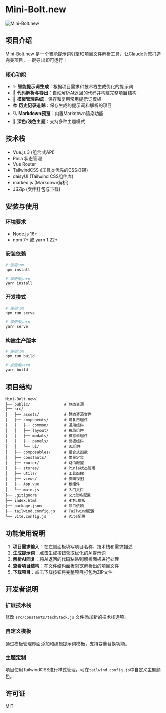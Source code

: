 # Mini-Bolt.new

![Mini-Bolt.new](./src/assets/logo.png)

## 项目介绍

Mini-Bolt.new 是一个智能提示词引擎和项目文件解析工具，让Claude为您打造完美项目，一键导出即可运行！

### 核心功能

- ✨ **智能提示词生成**：根据项目需求和技术栈生成优化的提示词
- 📁 **代码解析与导出**：自动解析AI返回的代码并构建完整项目结构
- 💾 **模板管理系统**：保存和复用常用提示词模板
- 📚 **历史记录追踪**：保存生成的提示词和解析的项目
- 🔍 **Markdown预览**：内置Markdown渲染功能
- 🎨 **深色/浅色主题**：支持多种主题模式

## 技术栈

- Vue.js 3 (组合式API)
- Pinia 状态管理
- Vue Router
- TailwindCSS (工具类优先的CSS框架)
- daisyUI (Tailwind CSS组件库)
- marked.js (Markdown解析)
- JSZip (文件打包与下载)

## 安装与使用

### 环境要求

- Node.js 16+
- npm 7+ 或 yarn 1.22+

### 安装依赖

```bash
# 使用npm
npm install

# 或使用yarn
yarn install
```

### 开发模式

```bash
# 使用npm
npm run serve

# 或使用yarn
yarn serve
```

### 构建生产版本

```bash
# 使用npm
npm run build

# 或使用yarn
yarn build
```

## 项目结构

```
Mini-Bolt.new/
├── public/               # 静态资源
├── src/
│   ├── assets/           # 静态资源文件
│   ├── components/       # 可复用组件
│   │   ├── common/       # 通用组件
│   │   ├── layout/       # 布局组件
│   │   ├── modals/       # 模态框组件
│   │   ├── panels/       # 面板组件
│   │   └── ui/           # UI组件
│   ├── composables/      # 组合式函数
│   ├── constants/        # 常量定义
│   ├── router/           # 路由配置
│   ├── stores/           # Pinia状态管理
│   ├── utils/            # 工具函数
│   ├── views/            # 页面视图
│   ├── App.vue           # 根组件
│   └── main.js           # 入口文件
├── .gitignore            # Git忽略配置
├── index.html            # HTML模板
├── package.json          # 项目依赖
├── tailwind.config.js    # Tailwind配置
└── vite.config.js        # Vite配置
```

## 功能使用说明

1. **项目需求输入**：在左侧面板填写项目名称、技术栈和需求描述
2. **生成提示词**：点击生成按钮获取优化的AI提示词
3. **解析AI回复**：将AI返回的代码粘贴到解析面板进行处理
4. **查看项目结构**：在文件结构面板浏览解析出的项目文件
5. **下载项目**：点击下载按钮将完整项目打包为ZIP文件

## 开发者说明

### 扩展技术栈

修改 `src/constants/techStack.js` 文件添加新的技术栈选项。

### 自定义模板

通过模板管理界面添加和编辑提示词模板，支持变量替换功能。

### 主题定制

项目使用TailwindCSS进行样式管理，可在`tailwind.config.js`中自定义主题颜色。

## 许可证

MIT